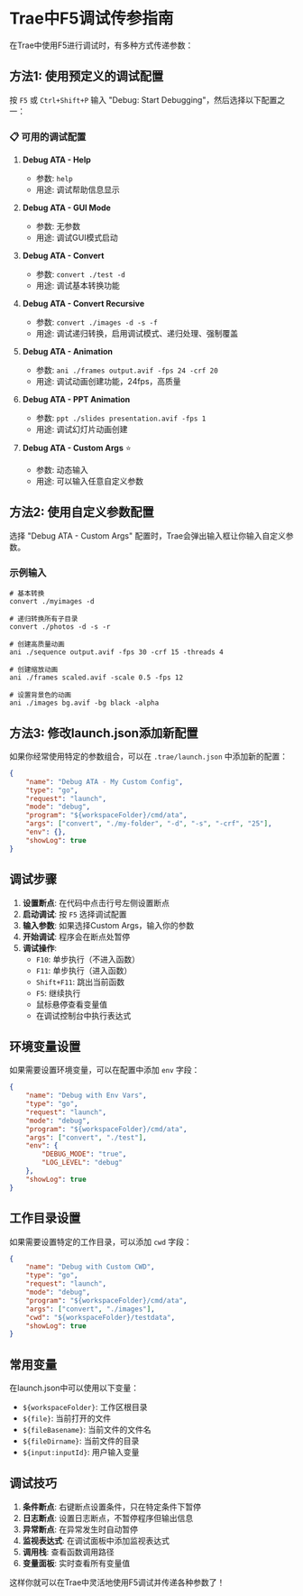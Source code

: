# Trae中F5调试传参指南

在Trae中使用F5进行调试时，有多种方式传递参数：

## 方法1: 使用预定义的调试配置

按 `F5` 或 `Ctrl+Shift+P` 输入 "Debug: Start Debugging"，然后选择以下配置之一：

### 📋 可用的调试配置

1. **Debug ATA - Help**
   - 参数: `help`
   - 用途: 调试帮助信息显示

2. **Debug ATA - GUI Mode**
   - 参数: 无参数
   - 用途: 调试GUI模式启动

3. **Debug ATA - Convert**
   - 参数: `convert ./test -d`
   - 用途: 调试基本转换功能

4. **Debug ATA - Convert Recursive**
   - 参数: `convert ./images -d -s -f`
   - 用途: 调试递归转换，启用调试模式、递归处理、强制覆盖

5. **Debug ATA - Animation**
   - 参数: `ani ./frames output.avif -fps 24 -crf 20`
   - 用途: 调试动画创建功能，24fps，高质量

6. **Debug ATA - PPT Animation**
   - 参数: `ppt ./slides presentation.avif -fps 1`
   - 用途: 调试幻灯片动画创建

7. **Debug ATA - Custom Args** ⭐
   - 参数: 动态输入
   - 用途: 可以输入任意自定义参数

## 方法2: 使用自定义参数配置

选择 "Debug ATA - Custom Args" 配置时，Trae会弹出输入框让你输入自定义参数。

### 示例输入
```
# 基本转换
convert ./myimages -d

# 递归转换所有子目录
convert ./photos -d -s -r

# 创建高质量动画
ani ./sequence output.avif -fps 30 -crf 15 -threads 4

# 创建缩放动画
ani ./frames scaled.avif -scale 0.5 -fps 12

# 设置背景色的动画
ani ./images bg.avif -bg black -alpha
```

## 方法3: 修改launch.json添加新配置

如果你经常使用特定的参数组合，可以在 `.trae/launch.json` 中添加新的配置：

```json
{
    "name": "Debug ATA - My Custom Config",
    "type": "go",
    "request": "launch",
    "mode": "debug",
    "program": "${workspaceFolder}/cmd/ata",
    "args": ["convert", "./my-folder", "-d", "-s", "-crf", "25"],
    "env": {},
    "showLog": true
}
```

## 调试步骤

1. **设置断点**: 在代码中点击行号左侧设置断点
2. **启动调试**: 按 `F5` 选择调试配置
3. **输入参数**: 如果选择Custom Args，输入你的参数
4. **开始调试**: 程序会在断点处暂停
5. **调试操作**:
   - `F10`: 单步执行（不进入函数）
   - `F11`: 单步执行（进入函数）
   - `Shift+F11`: 跳出当前函数
   - `F5`: 继续执行
   - 鼠标悬停查看变量值
   - 在调试控制台中执行表达式

## 环境变量设置

如果需要设置环境变量，可以在配置中添加 `env` 字段：

```json
{
    "name": "Debug with Env Vars",
    "type": "go",
    "request": "launch",
    "mode": "debug",
    "program": "${workspaceFolder}/cmd/ata",
    "args": ["convert", "./test"],
    "env": {
        "DEBUG_MODE": "true",
        "LOG_LEVEL": "debug"
    },
    "showLog": true
}
```

## 工作目录设置

如果需要设置特定的工作目录，可以添加 `cwd` 字段：

```json
{
    "name": "Debug with Custom CWD",
    "type": "go",
    "request": "launch",
    "mode": "debug",
    "program": "${workspaceFolder}/cmd/ata",
    "args": ["convert", "./images"],
    "cwd": "${workspaceFolder}/testdata",
    "showLog": true
}
```

## 常用变量

在launch.json中可以使用以下变量：

- `${workspaceFolder}`: 工作区根目录
- `${file}`: 当前打开的文件
- `${fileBasename}`: 当前文件的文件名
- `${fileDirname}`: 当前文件的目录
- `${input:inputId}`: 用户输入变量

## 调试技巧

1. **条件断点**: 右键断点设置条件，只在特定条件下暂停
2. **日志断点**: 设置日志断点，不暂停程序但输出信息
3. **异常断点**: 在异常发生时自动暂停
4. **监视表达式**: 在调试面板中添加监视表达式
5. **调用栈**: 查看函数调用路径
6. **变量面板**: 实时查看所有变量值

这样你就可以在Trae中灵活地使用F5调试并传递各种参数了！